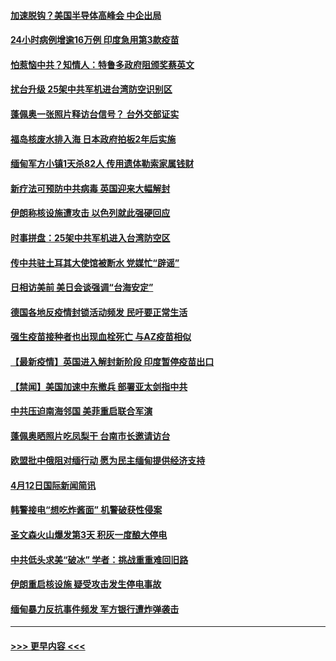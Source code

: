 #### [加速脱钩？美国半导体高峰会 中企出局](../pages/prog202/a103095024.md?t=04131652) 
#### [24小时病例增逾16万例 印度急用第3款疫苗](../pages/prog202/a103094989.md?t=04131652) 
#### [怕惹恼中共？知情人：特鲁多政府阻颁奖蔡英文](../pages/prog202/a103094963.md?t=04131652) 
#### [扰台升级 25架中共军机进台湾防空识别区](../pages/prog202/a103094716.md?t=04131652) 
#### [蓬佩奥一张照片释访台信号？ 台外交部证实](../pages/prog202/a103094783.md?t=04131652) 
#### [福岛核废水排入海 日本政府拍板2年后实施](../pages/prog202/a103094759.md?t=04131652) 
#### [缅甸军方小镇1天杀82人 传用遗体勒索家属钱财](../pages/prog202/a103094741.md?t=04131652) 
#### [新疗法可预防中共病毒 英国迎来大幅解封](../pages/prog202/a103094677.md?t=04131652) 
#### [伊朗称核设施遭攻击 以色列就此强硬回应](../pages/prog202/a103094649.md?t=04131652) 
#### [时事拼盘：25架中共军机进入台湾防空区](../pages/prog202/a103094640.md?t=04131652) 
#### [传中共驻土耳其大使馆被断水 党媒忙“辟谣”](../pages/prog202/a103094548.md?t=04131652) 
#### [日相访美前 美日会谈强调“台海安定”](../pages/prog202/a103094574.md?t=04131652) 
#### [德国各地反疫情封锁活动频发 民吁要正常生活](../pages/prog202/a103094564.md?t=04131652) 
#### [强生疫苗接种者也出现血栓死亡 与AZ疫苗相似](../pages/prog202/a103094533.md?t=04131652) 
#### [【最新疫情】英国进入解封新阶段 印度暂停疫苗出口](../pages/prog202/a103094488.md?t=04131652) 
#### [【禁闻】美国加速中东撤兵 部署亚太剑指中共](../pages/prog202/a103094458.md?t=04131652) 
#### [中共压迫南海邻国 美菲重启联合军演](../pages/prog202/a103094435.md?t=04131652) 
#### [蓬佩奥晒照片吃凤梨干 台南市长邀请访台](../pages/prog202/a103094426.md?t=04131652) 
#### [欧盟批中俄阻对缅行动 愿为民主缅甸提供经济支持](../pages/prog202/a103094382.md?t=04131652) 
#### [4月12日国际新闻简讯](../pages/prog202/a103094233.md?t=04131652) 
#### [韩警接电“想吃炸酱面” 机警破获性侵案](../pages/prog202/a103094214.md?t=04131652) 
#### [圣文森火山爆发第3天 积灰一度酿大停电](../pages/prog202/a103094183.md?t=04131652) 
#### [中共低头求美“破冰” 学者：挑战重重难回旧路](../pages/prog202/a103094153.md?t=04131652) 
#### [伊朗重启核设施 疑受攻击发生停电事故](../pages/prog202/a103094103.md?t=04131652) 
#### [缅甸暴力反抗事件频发 军方银行遭炸弹袭击](../pages/prog202/a103093973.md?t=04131652) 

----
#### [ >>> 更早内容 <<< ](../indexes/prog202-earlier.md)
